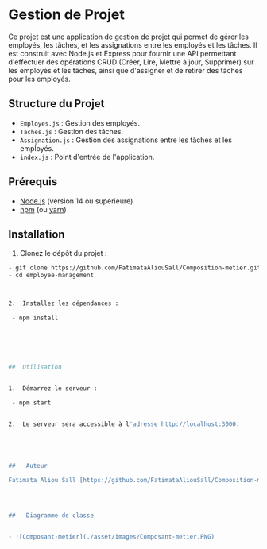 # Gestion de Projet

Ce projet est une application de gestion de projet qui permet de gérer les employés, les tâches, et les assignations entre les employés et les tâches. Il est construit avec Node.js et Express pour fournir une API permettant d'effectuer des opérations CRUD (Créer, Lire, Mettre à jour, Supprimer) sur les employés et les tâches, ainsi que d'assigner et de retirer des tâches pour les employés.




## Structure du Projet

- `Employes.js` : Gestion des employés.
- `Taches.js` : Gestion des tâches.
- `Assignation.js` : Gestion des assignations entre les tâches et les employés.
- `index.js` : Point d'entrée de l'application.



## Prérequis

- [Node.js](https://nodejs.org/) (version 14 ou supérieure)
- [npm](https://www.npmjs.com/) (ou [yarn](https://yarnpkg.com/))



## Installation

1.  Clonez le dépôt du projet :


   ```bash
  - git clone https://github.com/FatimataAliouSall/Composition-metier.git
  - cd employee-management



2.  Installez les dépendances :

    - npm install






##  Utilisation


1.  Démarrez le serveur :

    - npm start


2.  Le serveur sera accessible à l'adresse http://localhost:3000.





##   Auteur

   Fatimata Aliou Sall [https://github.com/FatimataAliouSall/Composition-metier.git]




##   Diagramme de classe 


   - ![Composant-metier](./asset/images/Composant-metier.PNG)


